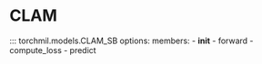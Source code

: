 # CLAM

::: torchmil.models.CLAM_SB
    options:
        members:
            - __init__
            - forward
            - compute_loss
            - predict
